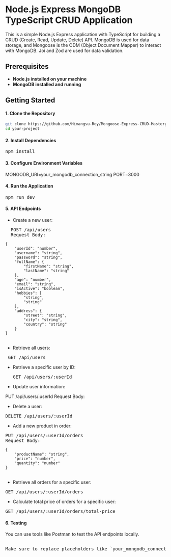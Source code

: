 # Node.js Express MongoDB TypeScript CRUD Application

This is a simple Node.js Express application with TypeScript for building a CRUD (Create, Read, Update, Delete) API. MongoDB is used for data storage, and Mongoose is the ODM (Object Document Mapper) to interact with MongoDB. Joi and Zod are used for data validation.

## Prerequisites

- **Node.js installed on your machine**
- **MongoDB installed and running**

## Getting Started

#### 1. **Clone the Repository**

   ```bash
   git clone https://github.com/Himangsu-Roy/Mongoose-Express-CRUD-Mastery_Assignment_2.git
   cd your-project
   ```

#### 2. **Install Dependencies**
<pre>npm install</pre>

#### 3. **Configure Environment Variables**
   MONGODB_URI=your_mongodb_connection_string
   PORT=3000

#### 4. **Run the Application**
<pre>npm run dev</pre>

#### 5. **API Endpoints**

- Create a new user:
<pre>
  POST /api/users
  Request Body:
<code>
{
    "userId": "number",
    "username": "string",
    "password": "string",
    "fullName": {
        "firstName": "string",
        "lastName": "string"
    },
    "age": "number",
    "email": "string",
    "isActive": "boolean",
    "hobbies": [
        "string",
        "string"
    ],
    "address": {
        "street": "string",
        "city": "string",
        "country": "string"
    }
}
</code>
</pre>

- Retrieve all users:
<pre> GET /api/users</pre>

- Retrieve a specific user by ID:
  <pre>GET /api/users/:userId</pre>

- Update user information:
<per>
PUT /api/users/:userId
Request Body:
</pre>

- Delete a user:
<pre>DELETE /api/users/:userId </pre>

- Add a new product in order:

<pre>
PUT /api/users/:userId/orders
Request Body:
<code>
{
    "productName": "string",
    "price": "number",
    "quantity": "number"
}
</code>
</pre>

- Retrieve all orders for a specific user:
<pre>
GET /api/users/:userId/orders
</pre>

- Calculate total price of orders for a specific user:
<pre>GET /api/users/:userId/orders/total-price
</pre>

#### 6. **Testing**
   You can use tools like Postman to test the API endpoints locally.

<pre>

Make sure to replace placeholders like `your_mongodb_connection_string` with your actual information. Additionally, tailor the content according to the structure and features of your application.

</pre>
